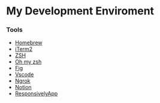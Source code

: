# My Development Enviroment 

### Tools
- [Homebrew](https://brew.sh/)
- [iTerm2](https://iterm2.com/)
- [ZSH]()
- [Oh my zsh](https://ohmyz.sh/)
- [Fig](http://fig.io/)
- [Vscode]()
- [Ngrok](http://fig.io/)
- [Notion](https://www.notion.so/)
- [ResponsivelyApp](https://responsively.app/)